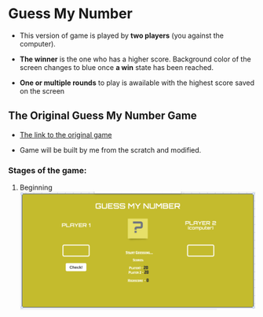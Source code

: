 # Guess My Number

- This version of game is played by **two players** (you against the computer).

- **The winner** is the one who has a higher score. Background color of the screen changes to blue once **a win** state has been reached.

- **One or multiple rounds** to play is awailable with the highest score saved on the screen

## The Original Guess My Number Game

- [The link to the original game](https://portfolio-netlify2.netlify.app/)

- Game will be built by me from the scratch and modified.

### Stages of the game:

1. Beginning![](./img1.png)
